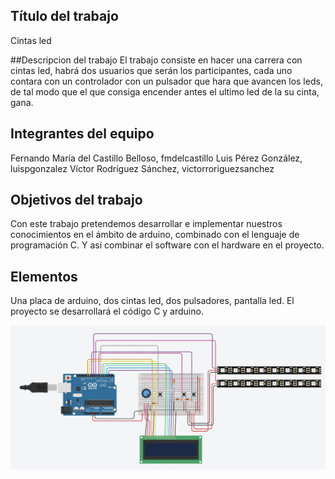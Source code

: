 ## Título del trabajo
Cintas led

##Descripcion del trabajo
El trabajo consiste en hacer una carrera con cintas led, habrá dos usuarios que serán los participantes, cada uno contara con un controlador con un pulsador que hara que avancen los leds, de tal modo que el que consiga encender antes el ultimo led de la su cinta, gana.

## Integrantes del equipo
Fernando María del Castillo Belloso, fmdelcastillo
Luis Pérez González, luispgonzalez
Víctor Rodríguez Sánchez, victorroriguezsanchez

## Objetivos del trabajo
Con este trabajo pretendemos desarrollar e implementar nuestros conocimientos en el ámbito de arduino, combinado con el lenguaje de programación C. Y así combinar el software con el hardware en el proyecto.

## Elementos
Una placa de arduino, dos cintas led, dos pulsadores, pantalla led. El proyecto se desarrollará el código C y arduino.

![](https://github.com/aigora/twA109_1920-cintas-led/blob/master/Images/Montaje%20de%20la%20carrera%20con%20cintas%20led.JPG)
